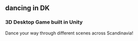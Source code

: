 ## dancing in DK
### 3D Desktop Game built in Unity

Dance your way through different scenes across Scandinavia!
